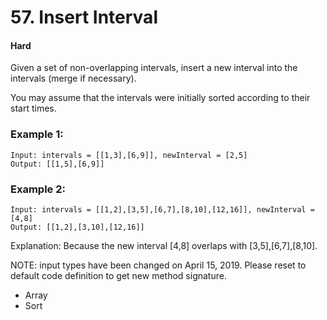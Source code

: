 # 57. Insert Interval
#### Hard

Given a set of non-overlapping intervals, insert a new interval into the intervals (merge if necessary).

You may assume that the intervals were initially sorted according to their start times.

### Example 1:
```
Input: intervals = [[1,3],[6,9]], newInterval = [2,5]
Output: [[1,5],[6,9]]
```

### Example 2:

```
Input: intervals = [[1,2],[3,5],[6,7],[8,10],[12,16]], newInterval = [4,8]
Output: [[1,2],[3,10],[12,16]]
```
Explanation: Because the new interval [4,8] overlaps with [3,5],[6,7],[8,10].

NOTE: input types have been changed on April 15, 2019. Please reset to default code definition to get new method signature.

* Array
* Sort